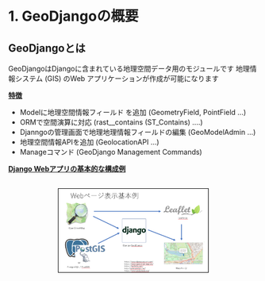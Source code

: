 # 1. GeoDjangoの概要

## GeoDjangoとは
GeoDjangoはDjangoに含まれている地理空間データ用のモジュールです
地理情報システム (GIS) のWeb アプリケーションが作成が可能になります

<u>**特徴**</u>
* Modelに地理空間情報フィールド を追加 (GeometryField, PointField ...)
* ORMで空間演算に対応 (rast__contains (ST_Contains) ....)
* Djanngoの管理画面で地理地理情報フィールドの編集 (GeoModelAdmin  ...)
* 地理空間情報APIを追加 (GeolocationAPI ...)
* Manageコマンド (GeoDjango Management Commands)

<u>**Django Webアプリの基本的な構成例**</u>

<div align="center" style="margin-bottom:50px;margin-top:30px">
    <img src="images/000.png" width=60% style="border:1px #000 solid;">
</div>
